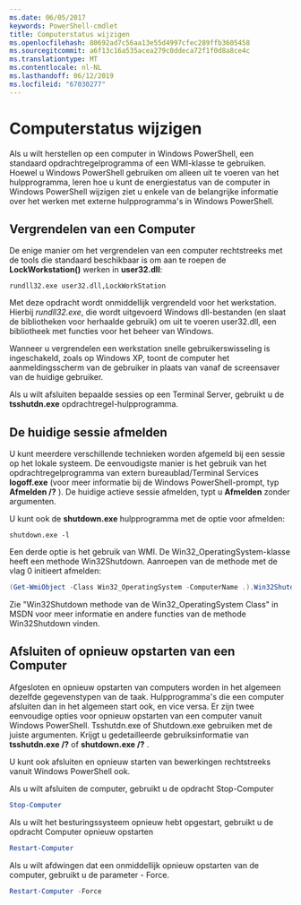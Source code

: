 ```yaml
---
ms.date: 06/05/2017
keywords: PowerShell-cmdlet
title: Computerstatus wijzigen
ms.openlocfilehash: 80692ad7c56aa13e55d4997cfec289ffb3605458
ms.sourcegitcommit: a6f13c16a535acea279c0ddeca72f1f0d8a8ce4c
ms.translationtype: MT
ms.contentlocale: nl-NL
ms.lasthandoff: 06/12/2019
ms.locfileid: "67030277"
---
```

# <a name="changing-computer-state"></a>Computerstatus wijzigen

Als u wilt herstellen op een computer in Windows PowerShell, een standaard opdrachtregelprogramma of een WMI-klasse te gebruiken. Hoewel u Windows PowerShell gebruiken om alleen uit te voeren van het hulpprogramma, leren hoe u kunt de energiestatus van de computer in Windows PowerShell wijzigen ziet u enkele van de belangrijke informatie over het werken met externe hulpprogramma's in Windows PowerShell.

## <a name="locking-a-computer"></a>Vergrendelen van een Computer

De enige manier om het vergrendelen van een computer rechtstreeks met de tools die standaard beschikbaar is om aan te roepen de **LockWorkstation()** werken in **user32.dll**:

```
rundll32.exe user32.dll,LockWorkStation
```

Met deze opdracht wordt onmiddellijk vergrendeld voor het werkstation. Hierbij *rundll32.exe*, die wordt uitgevoerd Windows dll-bestanden (en slaat de bibliotheken voor herhaalde gebruik) om uit te voeren user32.dll, een bibliotheek met functies voor het beheer van Windows.

Wanneer u vergrendelen een werkstation snelle gebruikerswisseling is ingeschakeld, zoals op Windows XP, toont de computer het aanmeldingsscherm van de gebruiker in plaats van vanaf de screensaver van de huidige gebruiker.

Als u wilt afsluiten bepaalde sessies op een Terminal Server, gebruikt u de **tsshutdn.exe** opdrachtregel-hulpprogramma.

## <a name="logging-off-the-current-session"></a>De huidige sessie afmelden

U kunt meerdere verschillende technieken worden afgemeld bij een sessie op het lokale systeem. De eenvoudigste manier is het gebruik van het opdrachtregelprogramma van extern bureaublad/Terminal Services **logoff.exe** (voor meer informatie bij de Windows PowerShell-prompt, typ **Afmelden /?** ). De huidige actieve sessie afmelden, typt u **Afmelden** zonder argumenten.

U kunt ook de **shutdown.exe** hulpprogramma met de optie voor afmelden:

```
shutdown.exe -l
```

Een derde optie is het gebruik van WMI. De Win32_OperatingSystem-klasse heeft een methode Win32Shutdown. Aanroepen van de methode met de vlag 0 initieert afmelden:

```powershell
(Get-WmiObject -Class Win32_OperatingSystem -ComputerName .).Win32Shutdown(0)
```

Zie "Win32Shutdown methode van de Win32_OperatingSystem Class" in MSDN voor meer informatie en andere functies van de methode Win32Shutdown vinden.

## <a name="shutting-down-or-restarting-a-computer"></a>Afsluiten of opnieuw opstarten van een Computer

Afgesloten en opnieuw opstarten van computers worden in het algemeen dezelfde gegevenstypen van de taak. Hulpprogramma's die een computer afsluiten dan in het algemeen start ook, en vice versa. Er zijn twee eenvoudige opties voor opnieuw opstarten van een computer vanuit Windows PowerShell. Tsshutdn.exe of Shutdown.exe gebruiken met de juiste argumenten. Krijgt u gedetailleerde gebruiksinformatie van **tsshutdn.exe /?** of **shutdown.exe /?** .

U kunt ook afsluiten en opnieuw starten van bewerkingen rechtstreeks vanuit Windows PowerShell ook.

Als u wilt afsluiten de computer, gebruikt u de opdracht Stop-Computer

```powershell
Stop-Computer
```

Als u wilt het besturingssysteem opnieuw hebt opgestart, gebruikt u de opdracht Computer opnieuw opstarten

```powershell
Restart-Computer
```

Als u wilt afdwingen dat een onmiddellijk opnieuw opstarten van de computer, gebruikt u de parameter - Force.

```powershell
Restart-Computer -Force
```
